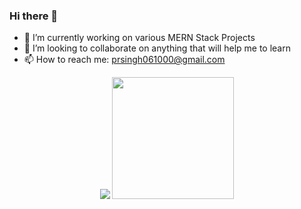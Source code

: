 ### Hi there 👋

- 🔭 I’m currently working on various MERN Stack Projects
- 👯 I’m looking to collaborate on anything that will help me to learn
- 📫 How to reach me: prsingh061000@gmail.com


<div align="center">
  <img src="https://github-readme-stats.vercel.app/api?username=prsingh061000&show_icons=true&theme=radical">
  <img src="https://github-readme-stats.vercel.app/api/top-langs/?username=prsingh061000&show_icons=true&theme=radical" height="195px">
<div>
